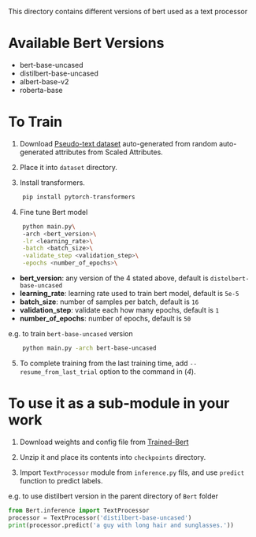 This directory contains different versions of bert used as a text processor



# Available Bert Versions
- bert-base-uncased
- distilbert-base-uncased
- albert-base-v2
- roberta-base



# To Train 

1. Download [Pseudo-text dataset](https://drive.google.com/file/d/1Pw7myk-tj5CDEakHeRqvrL3Pj6Ap335Z/view?usp=sharing) auto-generated from random auto-generated attributes from Scaled Attributes.

2. Place it into `dataset` directory.

3. Install transformers.
```bash
    pip install pytorch-transformers
```

4. Fine tune Bert model
```bash
    python main.py\ 
    -arch <bert_version>\
    -lr <learning_rate>\
    -batch <batch_size>\
    -validate_step <validation_step>\
    -epochs <number_of_epochs>\
```
- **bert_version**: any version of the 4 stated above, default is `distelbert-base-uncased`
- **learning_rate**: learning rate used to train bert model, default is `5e-5`
- **batch_size**: number of samples per batch, default is `16`
- **validation_step**: validate each how many epochs, default is `1`
- **number_of_epochs**: number of epochs, default is `50`

e.g. to train `bert-base-uncased` version
```bash
    python main.py -arch bert-base-uncased
```

5. To complete training from the last training time, add `--resume_from_last_trial` option to the command in (*4*).



# To use it as a sub-module in your work
1. Download weights and config file from [Trained-Bert](https://drive.google.com/drive/folders/1fCu8Lat0IN2FN8hF71ygUWTGEIqXJIR9?usp=sharing) 

2. Unzip it and place its contents into `checkpoints` directory.

3. Import `TextProcessor` module from `inference.py` fils, and use `predict` function to predict labels.

e.g. to use distilbert version in the parent directory of `Bert` folder
```python
from Bert.inference import TextProcessor
processor = TextProcessor('distilbert-base-uncased')
print(processor.predict('a guy with long hair and sunglasses.'))
```


